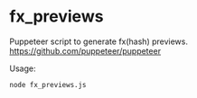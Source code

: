 # fx_previews

Puppeteer script to generate fx(hash) previews.
https://github.com/puppeteer/puppeteer

Usage:
```
node fx_previews.js
```
